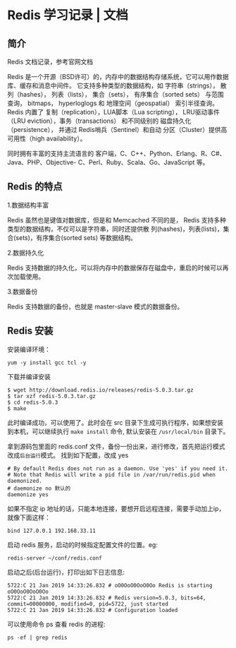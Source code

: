 # Redis 学习记录 | 文档


## 简介

Redis 文档记录，参考官网文档

Redis 是一个开源（BSD许可）的，内存中的数据结构存储系统，它可以用作数据库、缓存和消息中间件。 它支持多种类型的数据结构，如 字符串（strings）， 散列（hashes）， 列表（lists）， 集合（sets）， 有序集合（sorted sets） 与范围查询， bitmaps， hyperloglogs 和 地理空间（geospatial） 索引半径查询。 Redis 内置了 复制（replication），LUA脚本（Lua scripting）， LRU驱动事件（LRU eviction），事务（transactions） 和不同级别的 磁盘持久化（persistence）， 并通过 Redis哨兵（Sentinel）和自动 分区（Cluster）提供高可用性（high availability）。

同时拥有丰富的支持主流语言的 客户端，C、C++、Python、Erlang、R、C#、Java、PHP、Objective- C、Perl、Ruby、Scala、Go、JavaScript 等。

## Redis 的特点

1.数据结构丰富

Redis 虽然也是键值对数据库，但是和 Memcached 不同的是， Redis 支持多种类型的数据结构，不仅可以是字符串，同时还提供散 列(hashes)，列表(lists)，集合(sets)，有序集合(sorted sets) 等数据结构。

2.数据持久化

Redis 支持数据的持久化，可以将内存中的数据保存在磁盘中，重启的时候可以再次加载使用。

3.数据备份

Redis 支持数据的备份，也就是 master-slave 模式的数据备份。

## Redis 安装

安装编译环境：

```
yum -y install gcc tcl -y
```

下载并编译安装

```
$ wget http://download.redis.io/releases/redis-5.0.3.tar.gz
$ tar xzf redis-5.0.3.tar.gz
$ cd redis-5.0.3
$ make
```
此时编译成功，可以使用了。此时会在 src 目录下生成可执行程序，如果想安装到本机，可以继续执行 `make install` 命令, 默认安装在 `/usr/local/bin` 目录下。

拿到源码包里面的 redis.conf 文件，备份一份出来，进行修改，首先把运行模式改成`后台运行`模式。 找到如下配置，改成 yes

```
# By default Redis does not run as a daemon. Use 'yes' if you need it.
# Note that Redis will write a pid file in /var/run/redis.pid when daemonized.
# daemonize no 默认的
daemonize yes 
```
如果不指定 ip 地址的话，只能本地连接，要想开启远程连接，需要手动加上ip，就像下面这样：

```
bind 127.0.0.1 192.168.33.11
```

启动 redis 服务，启动的时候指定配置文件的位置。eg:

```
redis-server ~/conf/redis.conf

```
启动之后(后台运行)，打印出如下日志信息:

```
5722:C 21 Jan 2019 14:33:26.832 # oO0OoO0OoO0Oo Redis is starting oO0OoO0OoO0Oo
5722:C 21 Jan 2019 14:33:26.832 # Redis version=5.0.3, bits=64, commit=00000000, modified=0, pid=5722, just started
5722:C 21 Jan 2019 14:33:26.832 # Configuration loaded
```

可以使用命令 ps 查看 redis 的进程:

```
ps -ef | grep redis
```









